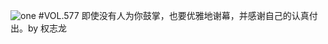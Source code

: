 ![one](http://image.wufazhuce.com/Fv-pq-sl9u1mdWkw2qwmMt-KYqjs)
#VOL.577
即使没有人为你鼓掌，也要优雅地谢幕，并感谢自己的认真付出。by 权志龙